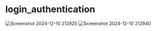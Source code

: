 # login_authentication
![Screenshot 2024-12-10 212920](https://github.com/user-attachments/assets/16c19a3c-ba86-41c4-a429-f387064b6f26)
![Screenshot 2024-12-10 212940](https://github.com/user-attachments/assets/0d8c23e2-d3d6-46d4-bd31-e0576c971146)
